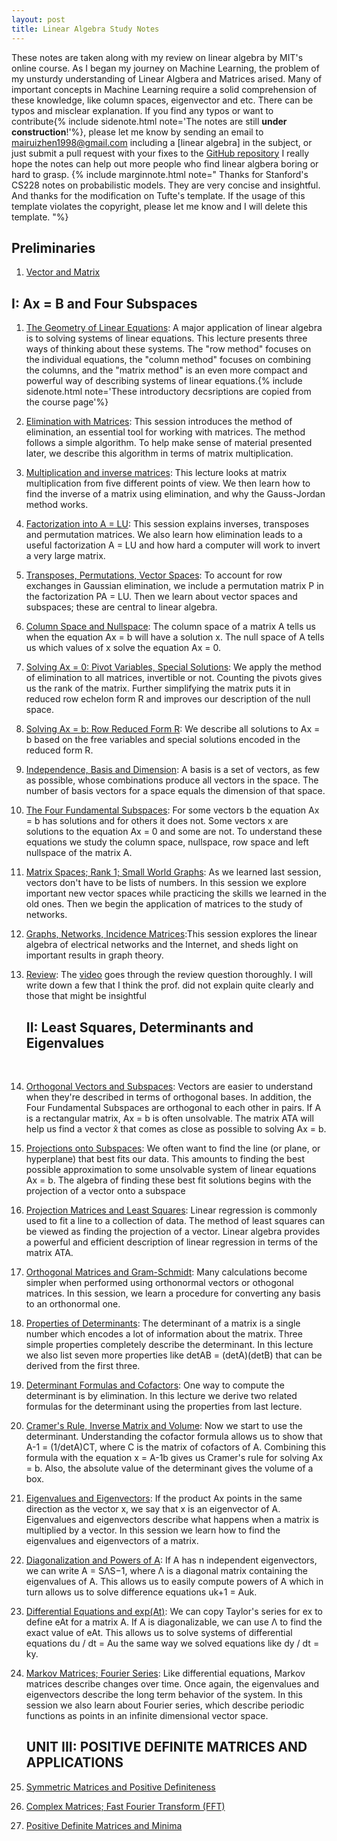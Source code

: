 ```yaml
---
layout: post
title: Linear Algebra Study Notes
---
```


<span class="newthought">These notes</span>  are taken along with my review on linear algebra by MIT's online course. As I began my journey on Machine Learning, the problem of my unsturdy understanding of Linear Algbera and Matrices arised. Many of important concepts in Machine Learning require a solid comprehension of these knowledge, like column spaces, eigenvector and etc. There can be typos and misclear explanation. If you find any typos or want to contribute{% include sidenote.html note='The notes are still **under construction**!'%}, please let me know by sending an email to mairuizhen1998@gmail.com including a [linear algebra] in the subject, or just submit a pull request with your fixes to the [GitHub repository](https://github.com/RuizhenMai/academic-blog) I really hope the notes can help out more people who find linear algbera boring or hard to grasp. {% include marginnote.html note=" Thanks for Stanford's CS228 notes on probabilistic models. They are very concise and insightful. And thanks for the modification on Tufte's template. If the usage of this template violates the copyright, please let me know and I will delete this template. "%} 

## Preliminaries

1. [Vector and Matrix](preliminaries/vector_and_matrix)


## I: Ax = B and Four Subspaces

1. [The Geometry of Linear Equations](UnitI/The_Geometry_of_Linear_Equations): A major application of linear algebra is to solving systems of linear equations. This lecture presents three ways of thinking about these systems. The "row method" focuses on the individual equations, the "column method" focuses on combining the columns, and the "matrix method" is an even more compact and powerful way of describing systems of linear equations.{% include sidenote.html note='These introductory decsriptions are copied from the course page'%}

2. [Elimination with Matrices](UnitI/Elimination_of_Matrices): 	This session introduces the method of elimination, an essential tool for working with matrices. The method follows a simple algorithm. To help make sense of material presented later, we describe this algorithm in terms of matrix multiplication.

3. [Multiplication and inverse matrices](UnitI/Multiplication_and_inverse_matrices): This lecture looks at matrix multiplication from five different points of view. We then learn how to find the inverse of a matrix using elimination, and why the Gauss-Jordan method works.

4. [Factorization into A = LU](UnitI/Factorization_into_A_eq_LU): This session explains inverses, transposes and permutation matrices. We also learn how elimination leads to a useful factorization A = LU and how hard a computer will work to invert a very large matrix.

5. [Transposes, Permutations, Vector Spaces](UnitI/Transposes,Permutation,Vector_Spaces): To account for row exchanges in Gaussian elimination, we include a permutation matrix P in the factorization PA = LU. Then we learn about vector spaces and subspaces; these are central to linear algebra.

6. [Column Space and Nullspace](UnitI/Column_Space_and_Nullspace): The column space of a matrix A tells us when the equation Ax = b will have a solution x. The null space of A tells us which values of x solve the equation Ax = 0.

7. [Solving Ax = 0: Pivot Variables, Special Solutions](UnitI/solving_ax_eq_0): We apply the method of elimination to all matrices, invertible or not. Counting the pivots gives us the rank of the matrix. Further simplifying the matrix puts it in reduced row echelon form R and improves our description of the null space.

8. [Solving Ax = b: Row Reduced Form R](UnitI/solving_ax_eq_b): We describe all solutions to Ax = b based on the free variables and special solutions encoded in the reduced form R.

9. [Independence, Basis and Dimension](UnitI/Independence_Basis_and_Dimension): A basis is a set of vectors, as few as possible, whose combinations produce all vectors in the space. The number of basis vectors for a space equals the dimension of that space.

10. [The Four Fundamental Subspaces](UnitI/The_four_fundamental_subspaces): For some vectors b the equation Ax = b has solutions and for others it does not. Some vectors x are solutions to the equation Ax = 0 and some are not. To understand these equations we study the column space, nullspace, row space and left nullspace of the matrix A.

11. [Matrix Spaces; Rank 1; Small World Graphs](UnitI/matrix_spaces): As we learned last session, vectors don't have to be lists of numbers. In this session we explore important new vector spaces while practicing the skills we learned in the old ones. Then we begin the application of matrices to the study of networks.

12. [Graphs, Networks, Incidence Matrices](UnitI/graphs_networks_incidence_matrices):This session explores the linear algebra of electrical networks and the Internet, and sheds light on important results in graph theory.

13. [Review](UnitI/review): The [video](https://youtu.be/l88D4r74gtM?list=PLE7DDD91010BC51F8) goes through the review question thoroughly. I will write down a few that I think the prof. did not explain quite clearly and those that might be insightful

    ## II: Least Squares, Determinants and Eigenvalues
<br/>

14. [Orthogonal Vectors and Subspaces](UnitII/orthogonal_vectors_and_subspaces): Vectors are easier to understand when they're described in terms of orthogonal bases. In addition, the Four Fundamental Subspaces are orthogonal to each other in pairs. If A is a rectangular matrix, Ax = b is often unsolvable. The matrix ATA will help us find a vector x̂ that comes as close as possible to solving Ax = b.
    
15. [Projections onto Subspaces](UnitII/15_projections_onto_subspaces): We often want to find the line (or plane, or hyperplane) that best fits our data. This amounts to finding the best possible approximation to some unsolvable system of linear equations Ax = b. The algebra of finding these best fit solutions begins with the projection of a vector onto a subspace

16. [Projection Matrices and Least Squares](UnitII/16_projection_matrices_and_least_squares): Linear regression is commonly used to fit a line to a collection of data. The method of least squares can be viewed as finding the projection of a vector. Linear algebra provides a powerful and efficient description of linear regression in terms of the matrix ATA.

17. [Orthogonal Matrices and Gram-Schmidt](UnitII/17_orthogoonal_marices_and_gram_schmidt): Many calculations become simpler when performed using orthonormal vectors or othogonal matrices. In this session, we learn a procedure for converting any basis to an orthonormal one.

18. [Properties of Determinants](UnitII/18_properties_of_determinants): The determinant of a matrix is a single number which encodes a lot of information about the matrix. Three simple properties completely describe the determinant. In this lecture we also list seven more properties like detAB = (detA)(detB) that can be derived from the first three.

19. [Determinant Formulas and Cofactors](UnitII/19_determinant_formulas_and_cofactors): One way to compute the determinant is by elimination. In this lecture we derive two related formulas for the determinant using the properties from last lecture. 

20. [Cramer's Rule, Inverse Matrix and Volume](UnitII/20_cramers_rule_inverse_matrix_and_volume): Now we start to use the determinant. Understanding the cofactor formula allows us to show that A-1 = (1/detA)CT, where C is the matrix of cofactors of A. Combining this formula with the equation x = A-1b gives us Cramer's rule for solving Ax = b. Also, the absolute value of the determinant gives the volume of a box.

21. [Eigenvalues and Eigenvectors](UnitII/21_eigenvalues_and_eigenvectors): If the product Ax points in the same direction as the vector x, we say that x is an eigenvector of A. Eigenvalues and eigenvectors describe what happens when a matrix is multiplied by a vector. In this session we learn how to find the eigenvalues and eigenvectors of a matrix.

22. [Diagonalization and Powers of A](UnitII/22_diagonalization): If A has n independent eigenvectors, we can write A = SΛS−1, where Λ is a diagonal matrix containing the eigenvalues of A. This allows us to easily compute powers of A which in turn allows us to solve difference equations uk+1 = Auk. 

23. [Differential Equations and exp(At)](UnitII/23_differential_equations): We can copy Taylor's series for ex to define eAt for a matrix A. If A is diagonalizable, we can use Λ to find the exact value of eAt. This allows us to solve systems of differential equations du / dt = Au the same way we solved equations like dy / dt = ky.

24. [Markov Matrices; Fourier Series](UnitII/24_markov_matrices_fourier_series): Like differential equations, Markov matrices describe changes over time. Once again, the eigenvalues and eigenvectors describe the long term behavior of the system. In this session we also learn about Fourier series, which describe periodic functions as points in an infinite dimensional vector space.
    
    ## UNIT III: POSITIVE DEFINITE MATRICES AND APPLICATIONS

25. [Symmetric Matrices and Positive Definiteness](UnitIII/25_symmetric_matrices_and_positive_definiteness)

26. [Complex Matrices; Fast Fourier Transform (FFT)](UnitIII/26_complex_matrices_fft)

27. [Positive Definite Matrices and Minima](UnitIII/27_positive_definite_matrices_and_minima)
